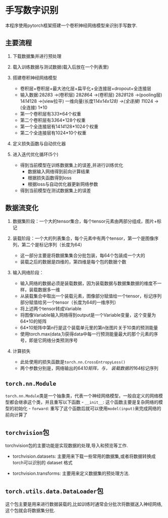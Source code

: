 # 手写数字识别
本程序使用pytorch框架搭建一个卷积神经网络模型来识别手写数字.

## 主要流程
1. 下载数据集并进行预处理

2. 载入训练数据与测试数据(载入后放在一个列表里)

3. 搭建卷积神经网络模型
    - 卷积层+卷积层+最大池化层+扁平化+全连接层+dropout+全连接层
    - 输入数据:28*28*3 ->(卷积层) 28*28*64 ->(卷积层) 28*28*128 ->(pooling层) 14*14*128 ->(view拉平) 一维向量(长度1*14x14x128) ->(全连接) 1*1024 ->(全连接) 1*10 
    - 第一个卷积层有3*3*3*64个权重
    - 第二个卷积层有3*3*64*128个权重 
    - 第一个全连接层有14*14*128*1024个权重 
    - 第二个全连接层有1024*10个权重

4. 定义损失函数与自动优化器

5. 进入迭代优化循环(5个)
    - 得到当前模型在训练数据集上的误差,并进行训练优化
        - 数据输入网络得到前向计算结果
        - 根据损失函数得到loss
        - 根据loss与自动优化器更新网络参数
    - 得到当前模型在测试数据集上的误差

## 数据流变化
1. 数据集阶段：一个大的tensor集合，每个tensor元素由两部分组成，图片+标记

2. 装载阶段：一个大的列表集合，每个元素中有两个tensor，第一个是图像序列，第二个是标记序列（长度为64）
    - 这一部分主要是将数据集集合分批包装，每64个包装成一个大的
    - 装载之后的数据是四维的，第四维是每个包的数据个数

3. 输入网络阶段：
    - 输入网络的数据必须是装载数据，因为装载数据与数据集数据的维度不一样，装载数据多一维
    - 从装载集合中取出一个装载元素，图像部分赋值给一个tensor，标记序列部分赋值给另一个tensor（长度为64的一维序列）
    - 将上述两个tensor转成Variable
    - 将图像Variable输入网络得到output是一个Variable变量，这个变量为64*10的矩阵
    - 64*10矩阵中第n行是这个装载单元里的第n张图片关于10类的预测能量
    - 使用torch.max(data,1)获得data中每一行预测能量最大的那个元素的序号，即是它网络分类预测序号


4. 计算损失
    - 此处使用的损失函数是`torch.nn.CrossEntropyLoss()`
    - 两个参数分别是，网络输出的64*10矩阵，与， 装载数据的1*64标记序列

## `torch.nn.Module`
`torch.nn.Module`类是一个抽象类，代表一个神经网络模型，一般自定义的网络模型都会继承这个类，并且重写以下函数
    - `__init__`: 这个函数主要是复杂网络的模型的初始化
    - `forward`: 重写了这个函数后就可以使用`model(input)`来完成网络的前向计算了

## `torchvision`包
torchvision包的主要功能是实现数据的处理,导入和预览等工作.
- torchvision.datasets: 主要用来下载一些常用的数据集,或者将数据转换成torch可以识别的 dataset 格式

- torchvision.transforms: 主要用来定义数据集的预处理方法.

## `torch.utils.data.DataLoader`包
这个包主要是用来进行数据装载的,比如训练时通常会分批次将数据送入神经网络,这个包就会将数据集分批.

